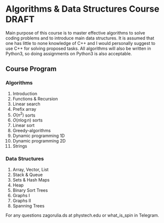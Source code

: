 # Algorithms & Data Structures Course DRAFT
Main purpose of this course is to master effective algorithms to solve coding problems and to introduce main data structures. It is assumed that one has little to none knowledge of C++ and I would personally suggest to use C++ for solving proposed tasks. All algorithms will also be written in Python3, so doing assignments on Python3 is also acceptable.

## Course Program
### Algorithms
1. Introduction
2. Functions & Recursion
3. Linear search
4. Prefix array
5. $O(n^2)$ sorts
6. $O(n\log{n})$ sorts
7. Linear sort
8. Greedy-algorithms
9. Dynamic programming 1D
10. Dynamic programming 2D
11. Strings

### Data Structures
1. Array, Vector, List
2. Stack & Queue
3. Sets & Hash Maps
4. Heap
5. Binary Sort Trees
6. Graphs I
7. Graphs II
8. Spanning Trees

For any questions zagorulia.ds at phystech.edu or what_is_spin in Telegram.